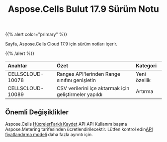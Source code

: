 ﻿---
title: Aspose.Cells Bulut 17.9 Sürüm Notu
second_title: Aspose.Cells Cloud Documen
type: docs
url: /tr/aspose-cells-cloud-17-9-release-notes/
aliases: [ /aspose-cells-for-cloud-17-9-release-notes/]
description: Aspose.Cells Bulut, oluşturma, dönüştürme, birleştirme, bölme, korumalı, iç nesne işlemi vb. için Excel'i destekler
weight: 30
---
{{% alert color="primary" %}} 

Sayfa, Aspose.Cells Cloud 17.9 için sürüm notları içerir.

{{% /alert %}} 

|**Anahtar**|**Özet**|**Kategori**|
|:- |:- |:- |
|CELLSCLOUD-10078|Ranges API'lerinden Range sınıfını genişletin|Yeni özellik|
|CELLSCLOUD-10089|CSV verilerini içe aktarmak için geliştirmeler yapıldı|Artırma|
## **Önemli Değişiklikler**
Aspose.Cells [HücrelerFarklı Kaydet](https://apireference.aspose.cloud/cells/#!/CellsSaveAs/CellsSaveAs_PostDocumentSaveAs) API API Kullanım başına Aspose.Metering tarifesinden ücretlendirilecektir. Lütfen kontrol edin[API fiyatlandırma modeli](https://purchase.aspose.cloud/pricing) daha fazla ayrıntı için.


